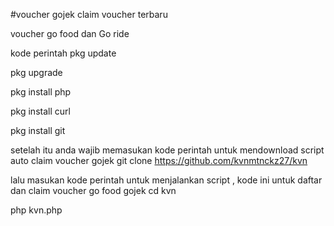 #voucher gojek claim voucher terbaru


voucher go food dan Go ride

kode perintah
pkg update

pkg upgrade

pkg install php

pkg install curl

pkg install git

setelah itu anda wajib memasukan kode perintah untuk mendownload script auto claim voucher gojek
git clone https://github.com/kvnmtnckz27/kvn

lalu masukan kode perintah untuk menjalankan script , kode ini untuk daftar dan claim voucher go food gojek
cd kvn

php kvn.php



